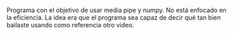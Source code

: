 Programa con el objetivo de usar media pipe y numpy. No está enfocado en la eficiencia. La idea era que el programa sea capaz de decir qué tan bien bailaste usando como referencia otro video. 
